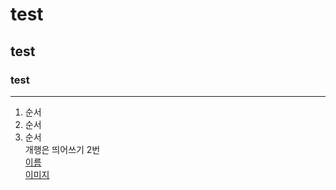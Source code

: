 # test
## test
### test

---
1. 순서
2. 순서
3. 순서  
개행은 띄어쓰기 2번  
[이름](www.naver.com)  
[이미지](https://i.namu.wiki/i/fk-J0D9W5B0bqcxzgkUqfk339cCndtWuGChDJrmuh-kRHbCdiFltpNDTD5JfwDZAsvJG-BzQKY9KSW9G0lInPQ.webp)